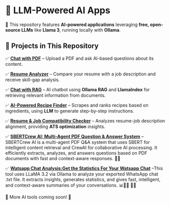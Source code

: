 # 🚀 LLM-Powered AI Apps  

🔹 This repository features **AI-powered applications** leveraging **free, open-source LLMs** like **Llama 3**, running locally with **Ollama**.  

## 📌 Projects in This Repository  

✅ **[Chat with PDF](https://github.com/chinmay0703/llm-ai-apps/tree/main/RAG)** – Upload a PDF and ask AI-based questions about its content. 

✅ **[Resume Analyzer](https://github.com/chinmay0703/llm-ai-apps/tree/main/Resume%20Analyzer)** – Compare your resume with a job description and receive skill-gap analysis.  

✅ **[Chat with RAG](https://github.com/chinmay0703/llm-ai-apps/tree/main/RAG)** – AI chatbot using **Ollama RAG** and **LlamaIndex** for retrieving relevant information from documents.  

✅ **[AI-Powered Recipe Finder](https://github.com/chinmay0703/llm-ai-apps/tree/main/Recipie%20Finder)** – Scrapes and ranks recipes based on ingredients, using **LLM** to generate step-by-step instructions.  

✅ **[Resume & Job Compatibility Checker](https://github.com/chinmay0703/llm-ai-apps/tree/main/Resume%20Analyzer)** – Analyzes resume-job description alignment, providing **ATS optimization** insights.

✅ **[SBERTCrew AI: Multi-Agent PDF Question & Answer System](https://github.com/chinmay0703/llm-ai-apps/tree/main/SBERT%20%2B%20LLM-Based%20PDF%20Chat)** –SBERTCrew AI is a multi-agent PDF Q&A system that uses SBERT for intelligent content retrieval and CrewAI for collaborative AI processing. It efficiently extracts, analyzes, and answers questions based on PDF documents with fast and context-aware responses. 🚀📄

✅ **[Watsapp Chat Analysis:Get the Statistics For Your Watsapp Chat](https://github.com/chinmay0703/llm-ai-apps/blob/main/Watsapp_chat_analysis/%F0%9F%93%9DWatsapp_Chat_analysis.ipynb)** –This tool uses LLaMA 3.2 via Ollama to analyze your exported WhatsApp chat .txt file. It extracts insights, generates statistics, and gives fast, intelligent, and context-aware summaries of your conversations. 📊💬✨ 🚀📄


📢 More AI tools coming soon! 🚀  

